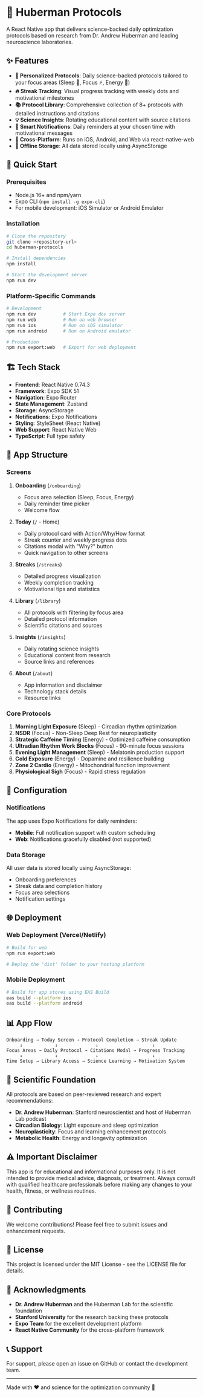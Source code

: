 # 🧠 Huberman Protocols

A React Native app that delivers science-backed daily optimization protocols based on research from Dr. Andrew Huberman and leading neuroscience laboratories.

## ✨ Features

- **🎯 Personalized Protocols**: Daily science-backed protocols tailored to your focus areas (Sleep 🌙, Focus ⚡, Energy 🔋)
- **🔥 Streak Tracking**: Visual progress tracking with weekly dots and motivational milestones
- **📚 Protocol Library**: Comprehensive collection of 8+ protocols with detailed instructions and citations
- **💡 Science Insights**: Rotating educational content with source citations
- **🔔 Smart Notifications**: Daily reminders at your chosen time with motivational messages
- **📱 Cross-Platform**: Runs on iOS, Android, and Web via react-native-web
- **💾 Offline Storage**: All data stored locally using AsyncStorage

## 🚀 Quick Start

### Prerequisites

- Node.js 16+ and npm/yarn
- Expo CLI (`npm install -g expo-cli`)
- For mobile development: iOS Simulator or Android Emulator

### Installation

```bash
# Clone the repository
git clone <repository-url>
cd huberman-protocols

# Install dependencies
npm install

# Start the development server
npm run dev
```

### Platform-Specific Commands

```bash
# Development
npm run dev          # Start Expo dev server
npm run web          # Run on web browser
npm run ios          # Run on iOS simulator
npm run android      # Run on Android emulator

# Production
npm run export:web   # Export for web deployment
```

## 🏗️ Tech Stack

- **Frontend**: React Native 0.74.3
- **Framework**: Expo SDK 51
- **Navigation**: Expo Router
- **State Management**: Zustand
- **Storage**: AsyncStorage
- **Notifications**: Expo Notifications
- **Styling**: StyleSheet (React Native)
- **Web Support**: React Native Web
- **TypeScript**: Full type safety

## 📱 App Structure

### Screens

1. **Onboarding** (`/onboarding`)
   - Focus area selection (Sleep, Focus, Energy)
   - Daily reminder time picker
   - Welcome flow

2. **Today** (`/` - Home)
   - Daily protocol card with Action/Why/How format
   - Streak counter and weekly progress dots
   - Citations modal with "Why?" button
   - Quick navigation to other screens

3. **Streaks** (`/streaks`)
   - Detailed progress visualization
   - Weekly completion tracking
   - Motivational tips and statistics

4. **Library** (`/library`)
   - All protocols with filtering by focus area
   - Detailed protocol information
   - Scientific citations and sources

5. **Insights** (`/insights`)
   - Daily rotating science insights
   - Educational content from research
   - Source links and references

6. **About** (`/about`)
   - App information and disclaimer
   - Technology stack details
   - Resource links

### Core Protocols

1. **Morning Light Exposure** (Sleep) - Circadian rhythm optimization
2. **NSDR** (Focus) - Non-Sleep Deep Rest for neuroplasticity
3. **Strategic Caffeine Timing** (Energy) - Optimized caffeine consumption
4. **Ultradian Rhythm Work Blocks** (Focus) - 90-minute focus sessions
5. **Evening Light Management** (Sleep) - Melatonin production support
6. **Cold Exposure** (Energy) - Dopamine and resilience building
7. **Zone 2 Cardio** (Energy) - Mitochondrial function improvement
8. **Physiological Sigh** (Focus) - Rapid stress regulation

## 🔧 Configuration

### Notifications

The app uses Expo Notifications for daily reminders:

- **Mobile**: Full notification support with custom scheduling
- **Web**: Notifications gracefully disabled (not supported)

### Data Storage

All user data is stored locally using AsyncStorage:

- Onboarding preferences
- Streak data and completion history
- Focus area selections
- Notification settings

## 🌐 Deployment

### Web Deployment (Vercel/Netlify)

```bash
# Build for web
npm run export:web

# Deploy the 'dist' folder to your hosting platform
```

### Mobile Deployment

```bash
# Build for app stores using EAS Build
eas build --platform ios
eas build --platform android
```

## 📊 App Flow

```
Onboarding → Today Screen → Protocol Completion → Streak Update
     ↓            ↓              ↓                    ↓
Focus Areas → Daily Protocol → Citations Modal → Progress Tracking
     ↓            ↓              ↓                    ↓
Time Setup → Library Access → Science Learning → Motivation System
```

## 🧪 Scientific Foundation

All protocols are based on peer-reviewed research and expert recommendations:

- **Dr. Andrew Huberman**: Stanford neuroscientist and host of Huberman Lab podcast
- **Circadian Biology**: Light exposure and sleep optimization
- **Neuroplasticity**: Focus and learning enhancement protocols
- **Metabolic Health**: Energy and longevity optimization

## ⚠️ Important Disclaimer

This app is for educational and informational purposes only. It is not intended to provide medical advice, diagnosis, or treatment. Always consult with qualified healthcare professionals before making any changes to your health, fitness, or wellness routines.

## 🤝 Contributing

We welcome contributions! Please feel free to submit issues and enhancement requests.

## 📄 License

This project is licensed under the MIT License - see the LICENSE file for details.

## 🙏 Acknowledgments

- **Dr. Andrew Huberman** and the Huberman Lab for the scientific foundation
- **Stanford University** for the research backing these protocols
- **Expo Team** for the excellent development platform
- **React Native Community** for the cross-platform framework

## 📞 Support

For support, please open an issue on GitHub or contact the development team.

---

Made with ❤️ and science for the optimization community 🧬
